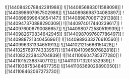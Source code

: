 ![[1440842078842281988]]
![[1440856883011588098]]
![[1440898697957502986]]
![[1440898698704080897]]
![[1440898699643654147]]
![[1440898700671291398]]
![[1440947370888290309]]
![[1440974017440239617]]
![[1440976006790086657]]
![[1440980772580519939]]
![[1440982670834642945]]
![[1440987097607786497]]
![[1440988721340456961]]
![[1440989333276610560]]
![[1440996331334651913]]
![[1441021215666151428]]
![[1441025769774333957]]
![[1441041096507682818]]
![[1441082223843704839]]
![[1441100604785377280]]
![[1441101523887407112]]
![[1441101713201532939]]
![[1441103875348467735]]
![[1441106369029890050]]
![[1441108462067273730]]
